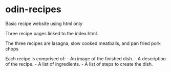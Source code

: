 # odin-recipes
Basic recipe website using html only

Three recipe pages linked to the index.html.

The three recipes are lasagna, slow cooked meatballs, and pan fried pork chops

Each recipe is comprised of:
    - An image of the finished dish.
    - A description of the recipe.
    - A list of ingredients.
    - A list of steps to create the dish.